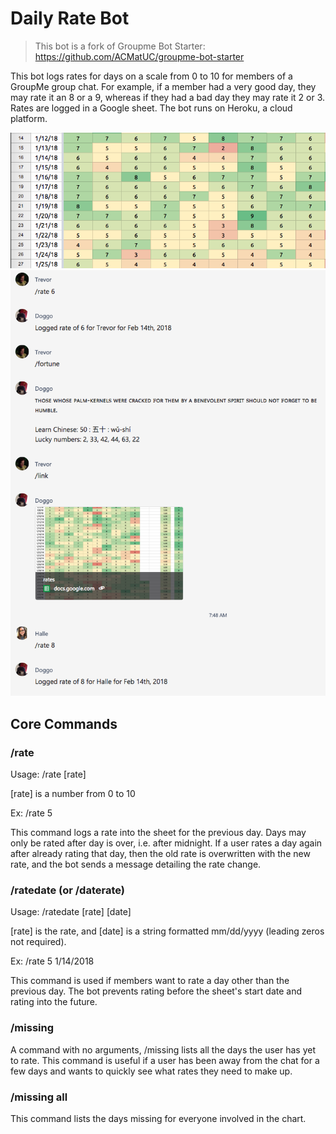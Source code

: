 # Daily Rate Bot
> This bot is a fork of Groupme Bot Starter: https://github.com/ACMatUC/groupme-bot-starter

This bot logs rates for days on a scale from 0 to 10 for members of a GroupMe group chat. For example, if a member had a very good day, they may rate it an 8 or a 9, whereas if they had a bad day they may rate it 2 or 3. Rates are logged in a Google sheet. The bot runs on Heroku, a cloud platform.

![Chart](screenshots/chart.png)
![Bot Messages](screenshots/botmessages.png)

## Core Commands

### /rate

Usage: /rate [rate]

[rate] is a number from 0 to 10

Ex: /rate 5

This command logs a rate into the sheet for the previous day. Days may only be rated after day is over, i.e. after midnight. If a user rates a day again after already rating that day, then the old rate is overwritten with the new rate, and the bot sends a message detailing the rate change.

### /ratedate (or /daterate)

Usage: /ratedate [rate] [date]

[rate] is the rate, and [date] is a string formatted mm/dd/yyyy (leading zeros not required).

Ex: /rate 5 1/14/2018 

This command is used if members want to rate a day other than the previous day. The bot prevents rating before the sheet's start date and rating into the future.

### /missing

A command with no arguments, /missing lists all the days the user has yet to rate. This command is useful if a user has been away from the chat for a few days and wants to quickly see what rates they need to make up.

### /missing all

This command lists the days missing for everyone involved in the chart.

